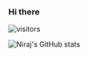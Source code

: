### Hi there
![visitors](https://visitor-badge.glitch.me/badge?page_id=nirajpdn.visitor-badge)

![Niraj's GitHub stats](https://github-readme-stats.vercel.app/api?username=nirajpdn&show_icons=true&theme=tokyonight)

<!-- ![Top Langs](https://github-readme-stats.vercel.app/api/top-langs/?username=nirajpdn&layout=compact) -->
<!--
**nirajpdn/nirajpdn** is a ✨ _special_ ✨ repository because its `README.md` (this file) appears on your GitHub profile.

Here are some ideas to get you started:

- 🔭 I’m currently working on ...
- 🌱 I’m currently learning ...
- 👯 I’m looking to collaborate on ...
- 🤔 I’m looking for help with ...
- 💬 Ask me about ...
- 📫 How to reach me: ...
- 😄 Pronouns: ...
- ⚡ Fun fact: ...
-->

